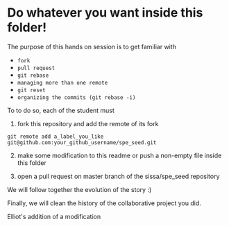 # Do whatever you want inside this folder!

The purpose of this hands on session is to get familiar with
- `fork`
- `pull request`
- `git rebase`
- `managing more than one remote`
- `git reset`
- `organizing the commits (git rebase -i)`

To to do so, each of the student must

1. fork this repository and add the remote of its fork

```
git remote add a_label_you_like git@github.com:your_github_username/spe_seed.git
```

2.  make some modification to this readme or push a non-empty file
inside this folder

3. open a pull request on master branch of the sissa/spe_seed repository

We will follow together the evolution of the story :)

Finally, we will clean the history of the collaborative project you did.

Elliot's addition of a modification
